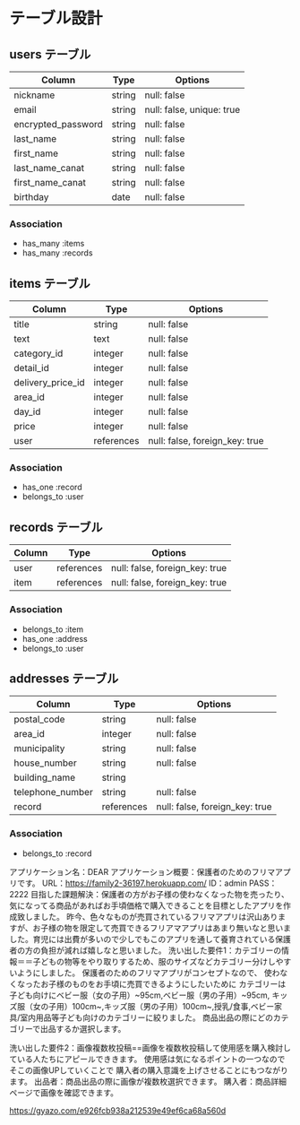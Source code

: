 # テーブル設計

## users テーブル

| Column             | Type   | Options                   |
| ------------------ | ------ | ------------------------- |
| nickname           | string | null: false               |
| email              | string | null: false, unique: true |
| encrypted_password | string | null: false               |
| last_name          | string | null: false               |
| first_name         | string | null: false               |
| last_name_canat    | string | null: false               |
| first_name_canat   | string | null: false               |
| birthday           | date   | null: false               |

### Association

- has_many :items
- has_many :records

## items テーブル

| Column                    | Type       | Options                        |
| ------------------------- | ---------- | ------------------------------ |
| title                     | string     | null: false                    |
| text                      | text       | null: false                    |
| category_id               | integer    | null: false                    |
| detail_id                 | integer    | null: false                    |
| delivery_price_id         | integer    | null: false                    |
| area_id                   | integer    | null: false                    |
| day_id                    | integer    | null: false                    |
| price                     | integer    | null: false                    |
| user                      | references | null: false, foreign_key: true |

### Association

- has_one :record
- belongs_to :user

##  records テーブル

| Column      | Type       | Options                        |
| ----------- | ---------- | ------------------------------ |
| user        | references | null: false, foreign_key: true |
| item        | references | null: false, foreign_key: true |

### Association

- belongs_to :item
- has_one :address
- belongs_to :user

##  addresses テーブル

| Column                   | Type       | Options                        |
| ------------------------ | ---------- | ------------------------------ |
| postal_code              | string     | null: false                    |
| area_id                  | integer    | null: false                    |
| municipality             | string     | null: false                    |
| house_number             | string     | null: false                    |
| building_name            | string     |                                |
| telephone_number         | string     | null: false                    |
| record                   | references | null: false, foreign_key: true |

### Association

- belongs_to :record

アプリケーション名：DEAR
アプリケーション概要：保護者のためのフリマアプリです。
URL：https://family2-36197.herokuapp.com/
ID：admin PASS：2222
目指した課題解決：保護者の方がお子様の使わなくなった物を売ったり、気になってる商品があればお手頃価格で購入できることを目標としたアプリを作成致しました。
昨今、色々なものが売買されているフリマアプリは沢山ありますが、お子様の物を限定して売買できるフリアマアプリはあまり無いなと思いました。育児には出費が多いので少しでもこのアプリを通して養育されている保護者の方の負担が減れば嬉しなと思いました。
洗い出した要件1：カテゴリーの情報＝＝子どもの物等をやり取りするため、服のサイズなどカテゴリー分けしやすいようにしました。
保護者のためのフリマアプリがコンセプトなので、
使わなくなったお子様のものをお手頃に売買できるようにしたいために
カテゴリーは子ども向けにベビー服（女の子用）~95cm,ベビー服（男の子用）~95cm, 
キッズ服（女の子用）100cm~,キッズ服（男の子用）100cm~,授乳/食事,ベビー家具/室内用品等子ども向けのカテゴリーに絞りました。
商品出品の際にどのカテゴリーで出品するか選択します。

洗い出した要件2：画像複数枚投稿==画像を複数枚投稿して使用感を購入検討している人たちにアピールでききます。
使用感は気になるポイントの一つなのでそこの画像UPしていくことで
購入者の購入意識を上げさせることにもつながります。
出品者：商品出品の際に画像が複数枚選択できます。
購入者：商品詳細ページで画像を確認できます。
 
https://gyazo.com/e926fcb938a212539e49ef6ca68a560d
